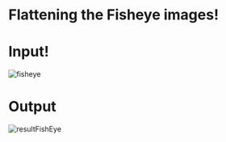 # Flattening the Fisheye images!

# Input!
![fisheye](https://github.com/Ibrokhim7755/OpenCv/assets/89033710/3b517f3f-c099-4afa-9012-3f270a6236b3)

# Output
![resultFishEye](https://github.com/Ibrokhim7755/OpenCv/assets/89033710/e76a6c37-150a-4def-b4f3-4d092584d0f4)
